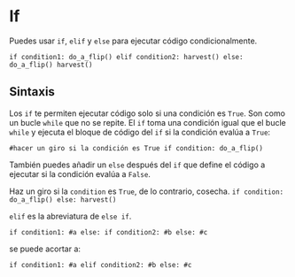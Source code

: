 # If
Puedes usar `if`, `elif` y `else` para ejecutar código condicionalmente.

`if condition1:
	do_a_flip()
elif condition2:
	harvest()
else:
	do_a_flip()
	harvest()`

## Sintaxis
Los `if` te permiten ejecutar código solo si una condición es `True`. Son como un bucle `while` que no se repite.
El `if` toma una condición igual que el bucle `while` y ejecuta el bloque de código del `if` si la condición evalúa a `True`:

`#hacer un giro si la condición es True
if condition:
	do_a_flip()`

También puedes añadir un `else` después del `if` que define el código a ejecutar si la condición evalúa a `False`.

Haz un giro si la `condition` es `True`, de lo contrario, cosecha.
`if condition:
	do_a_flip()
else:
	harvest()`

`elif` es la abreviatura de `else if`.

`if condition1:
	#a
else:
	if condition2:
		#b
	else:
		#c`

se puede acortar a:

`if condition1:
	#a
elif condition2:
	#b
else:
	#c`